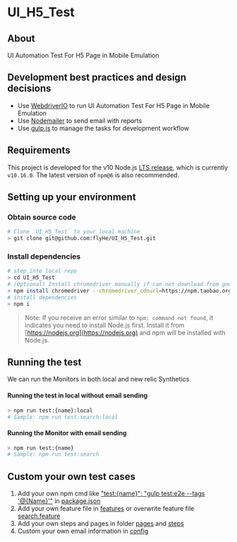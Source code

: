 # UI_H5_Test
## About
UI Automation Test For H5 Page in Mobile Emulation

## Development best practices and design decisions
  * Use [WebdriverIO](https://webdriver.io/) to run UI Automation Test For H5 Page in Mobile Emulation
  * Use [Nodemailer](https://nodemailer.com/about/) to send email with reports
  * Use [gulp.js](https://gulpjs.com) to manage the tasks for development workflow

## Requirements
This project is developed for the v10 Node.js
[LTS release](https://github.com/nodejs/LTS), which is currently `v10.16.0`.
The latest version of `npm@6` is also recommended.

## Setting up your environment

### Obtain source code

```sh
# Clone `UI_H5_Test` to your local machine
> git clone git@github.com:flyHe/UI_H5_Test.git
```
### Install dependencies

```sh
# step into local repo
> cd UI_H5_Test
# (Optional) Install chromedriver manually if can not download from google
> npm install chromedriver --chromedriver_cdnurl=https://npm.taobao.org/mirrors/chromedriver
# install dependencies
> npm i
```

>Note: If you receive an error similar to `npm: command not found`, it indicates you need to install Node.js first. Install it from [https://nodejs.org](https://nodejs.org) and npm will be installed with Node.js.
>



## Running the test

We can run the Monitors in both local and new relic Synthetics

#### Running the test in local without email sending

```sh
> npm run test:{name}:local
# Sample: npm run test:search:local
```

#### Running the Monitor with email sending


```sh
> npm run test:{name}
# Sample: npm run test:search
```

## Custom your own test cases
1. Add your own npm cmd like ["test:{name}": "gulp test:e2e --tags '@{Name}'"](https://github.com/flyHe/UI_H5_Test/blob/master/package.json#L7) in [package.json](https://github.com/flyHe/UI_H5_Test/blob/master/package.json)
2. Add your own feature file in [features](https://github.com/flyHe/UI_H5_Test/blob/master/tests/features) or overwrite feature file [search.feature](https://github.com/flyHe/UI_H5_Test/blob/master/tests/features/search.feature)
3. Add your own steps and pages in folder [pages](https://github.com/flyHe/UI_H5_Test/tree/master/tests/pages) and [steps](https://github.com/flyHe/UI_H5_Test/tree/master/tests/steps)
4. Custom your own email information in [config](https://github.com/flyHe/UI_H5_Test/blob/master/gulp-tasks/config.js#L7)
